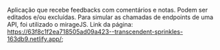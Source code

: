 Aplicação que recebe feedbacks com comentários e notas. Podem ser editados e/ou excluídas. Para simular as chamadas de endpoints de uma API, foi utilizado o mirageJS.
Link da página: https://63f8c1f2ea718505ad09a423--transcendent-sprinkles-163db9.netlify.app/;
